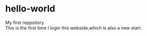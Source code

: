 # hello-world
My first reppsitory<br>
This is the first time I login this webside,which is also a new start.
